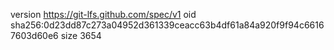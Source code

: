 version https://git-lfs.github.com/spec/v1
oid sha256:0d23dd87c273a04952d361339ceacc63b4df61a84a920f9f94c66167603d60e6
size 3654
